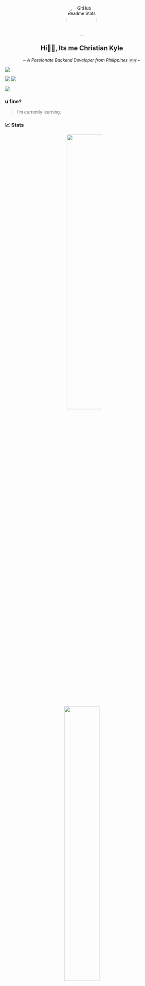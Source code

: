 <p align="center">
 <img width="100px" src="https://raw.githubusercontent.com/riskyle/riskyle/v1/jian-as-a-dog.png" align="center" alt="GitHub Readme Stats" style="border-radius: 50%; display: block; margin: auto;" />
 <h2 align="center">Hi👋🏻, Its me Christian Kyle</h2>
 <p align="center">~ <i>A Passionate Backend Developer from Philippines 🇵🇭</i> ~</p>
</p>
<img align="center" src="https://skillicons.dev/icons?i=php,laravel,js,nextjs,express,nodejs,python,django,git,github&theme=dark"/>
<p> <img src="https://komarev.com/ghpvc/?username=riskyle&style=for-the-badge&color=green"/>
<img src="https://img.shields.io/badge/dynamic/json?url=https%3A%2F%2Friskyle.is-a.dev%2Fapi%2Frrizz&query=%24.rizz&style=for-the-badge&logo=php&label=Random%20PHP%20Rizz&color=%23CE422B"/> 
</p>
<img src="https://readme-typing-svg.herokuapp.com?font=Fira+Code&pause=1000&vCenter=true&color=AAD100&height=30&random=false&width=435&lines=Welcome+to+my+github+profile!;Programming+is+my+passion.;I+love+to+sip+coffee+while+coding."/>

### u fine?

> I’m currently learning.

### 📈 Stats

<p align="center">
 &emsp;
 <img width="48%" src="https://github-readme-stats.vercel.app/api?username=riskyle&show_icons=true&theme=merko&count_private=true&hide_border=true"/>
 <img width="48%" src="https://streak-stats.demolab.com/?user=riskyle&theme=merko&hide_border=true"/>
</p>

### 🔝 Most used languages

&emsp;&emsp;<img src="https://github-readme-stats.vercel.app/api/top-langs/?username=riskyle&layout=compact&hide=java,blade,css,html,scss&theme=merko"/>

### 📈 Productivity Stats

<img src="https://github-profile-summary-cards.vercel.app/api/cards/profile-details?username=riskyle&theme=merko"  display=block width=100% height=auto  alt="1" >
<img src="https://github-readme-activity-graph.vercel.app/graph?username=riskyle&area=true&theme=merko&hide_border=true" display=block width=100% height=auto alt="3">
